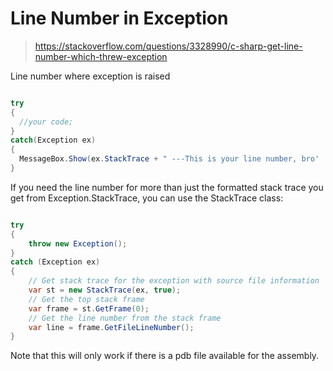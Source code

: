 Line Number in Exception
====

> https://stackoverflow.com/questions/3328990/c-sharp-get-line-number-which-threw-exception

Line number where exception is raised

```csharp

try
{
  //your code;
}
catch(Exception ex)
{
  MessageBox.Show(ex.StackTrace + " ---This is your line number, bro' :)", ex.Message);
}
```

If you need the line number for more than just the formatted stack trace you get from Exception.StackTrace, you can use the StackTrace class:

```csharp

try
{
    throw new Exception();
}
catch (Exception ex)
{
    // Get stack trace for the exception with source file information
    var st = new StackTrace(ex, true);
    // Get the top stack frame
    var frame = st.GetFrame(0);
    // Get the line number from the stack frame
    var line = frame.GetFileLineNumber();
}
```

Note that this will only work if there is a pdb file available for the assembly.
